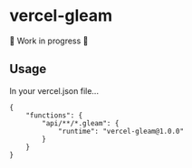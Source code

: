 # vercel-gleam

🚨 Work in progress 🚨

## Usage

In your vercel.json file...

```
{
	"functions": {
		"api/**/*.gleam": {
			"runtime": "vercel-gleam@1.0.0"
		}
	}
}
```
